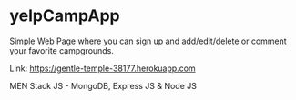 # yelpCampApp

Simple Web Page where you can sign up and add/edit/delete or comment your favorite campgrounds.

Link: <a href='https://gentle-temple-38177.herokuapp.com' target="_blank">https://gentle-temple-38177.herokuapp.com</a>

MEN Stack JS - MongoDB, Express JS & Node JS


